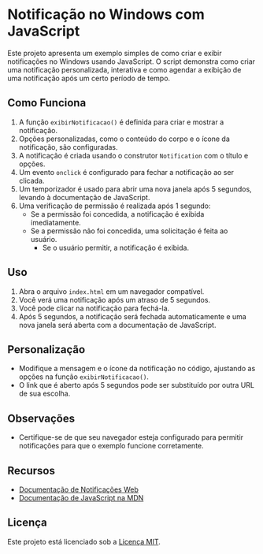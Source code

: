 # Notificação no Windows com JavaScript

Este projeto apresenta um exemplo simples de como criar e exibir notificações no Windows usando JavaScript. O script demonstra como criar uma notificação personalizada, interativa e como agendar a exibição de uma notificação após um certo período de tempo.

## Como Funciona

1. A função `exibirNotificacao()` é definida para criar e mostrar a notificação.
2. Opções personalizadas, como o conteúdo do corpo e o ícone da notificação, são configuradas.
3. A notificação é criada usando o construtor `Notification` com o título e opções.
4. Um evento `onclick` é configurado para fechar a notificação ao ser clicada.
5. Um temporizador é usado para abrir uma nova janela após 5 segundos, levando à documentação de JavaScript.
6. Uma verificação de permissão é realizada após 1 segundo:
   - Se a permissão foi concedida, a notificação é exibida imediatamente.
   - Se a permissão não foi concedida, uma solicitação é feita ao usuário.
     - Se o usuário permitir, a notificação é exibida.

## Uso

1. Abra o arquivo `index.html` em um navegador compatível.
2. Você verá uma notificação após um atraso de 5 segundos.
3. Você pode clicar na notificação para fechá-la.
4. Após 5 segundos, a notificação será fechada automaticamente e uma nova janela será aberta com a documentação de JavaScript.

## Personalização

- Modifique a mensagem e o ícone da notificação no código, ajustando as opções na função `exibirNotificacao()`.
- O link que é aberto após 5 segundos pode ser substituído por outra URL de sua escolha.

## Observações

- Certifique-se de que seu navegador esteja configurado para permitir notificações para que o exemplo funcione corretamente.

## Recursos

- [Documentação de Notificações Web](https://developer.mozilla.org/pt-BR/docs/Web/API/notification)
- [Documentação de JavaScript na MDN](https://developer.mozilla.org/pt-BR/docs/Web/JavaScript)

## Licença

Este projeto está licenciado sob a [Licença MIT](LICENSE).
